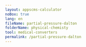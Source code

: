 ```yaml
---
layout: appscms-calculator
noBox: true
lang: en
fileName: partial-pressure-dalton
folderName: physical-chemisty
tool: medical-converters
permalink: /partial-pressure-dalton
---
```


